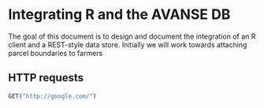 # Integrating R and the AVANSE DB
The goal of this document is to design and document the integration of an R client and a REST-style data store.
Initially we will work towards attaching parcel boundaries to farmers

## HTTP requests

```R
GET("http://google.com/")
```




